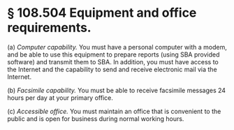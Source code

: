 # § 108.504   Equipment and office requirements.

(a) *Computer capability.* You must have a personal computer with a modem, and be able to use this equipment to prepare reports (using SBA provided software) and transmit them to SBA. In addition, you must have access to the Internet and the capability to send and receive electronic mail via the Internet.


(b) *Facsimile capability.* You must be able to receive facsimile messages 24 hours per day at your primary office.


(c) *Accessible office.* You must maintain an office that is convenient to the public and is open for business during normal working hours.




